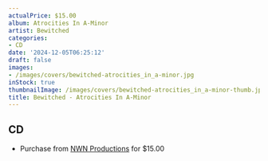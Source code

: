 ```yaml
---
actualPrice: $15.00
album: Atrocities In A-Minor
artist: Bewitched
categories:
- CD
date: '2024-12-05T06:25:12'
draft: false
images:
- /images/covers/bewitched-atrocities_in_a-minor.jpg
inStock: true
thumbnailImage: /images/covers/bewitched-atrocities_in_a-minor-thumb.jpg
title: Bewitched - Atrocities In A-Minor
---
```


## CD
* Purchase from [NWN Productions](http://shop.nwnprod.com/index.php?route=product/product&path=93&product_id=19905&sort=pd.name&order=ASC) for $15.00
